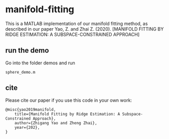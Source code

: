 # manifold-fitting

This is a MATLAB implementation of  our manifold fitting method, as described in our paper
	Yao, Z. and Zhai Z. (2020). [MANIFOLD FITTING BY RIDGE ESTIMATION: A SUBSPACE-CONSTRAINED APPROACH]
	

## run the demo
 
 Go into the folder demos and run 

```
sphere_demo.m
```

## cite

Please cite our paper if you use this code in your own work:

```
@misc{yao2019manifold,
    title={Manifold Fitting by Ridge Estimation: A Subspace-Constrained Approach},
    author={Zhigang Yao and Zheng Zhai},
    year={202},
}
```

